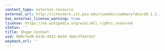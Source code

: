 ```yaml
---
content_type: external-resource
external_url: http://citeseerx.ist.psu.edu/viewdoc/summary?doi=10.1.1.18.8852
has_external_license_warning: true
license: https://en.wikipedia.org/wiki/All_rights_reserved
status: ''
title: Shape Context
uid: b00cfed6-613b-4432-8e34-1bbc3fda73e7
wayback_url: ''
---
```

